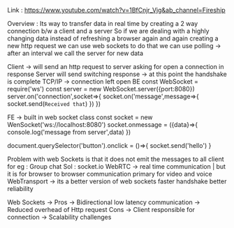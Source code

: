 Link : https://www.youtube.com/watch?v=1BfCnjr_Vjg&ab_channel=Fireship

Overview :
Its way to transfer data in real time by creating a 2 way connection b/w a client and a server
So if we are dealing with a highly changing data instead of refreshing a browser again and again creating a new http request
we can use web sockets to do that
we can use polling -> after an interval we call the server for new data

Client -> will send an http request to server asking for open a connection
in response Server will send switching response -> at this point the handshake is complete
TCP/IP -> connection left open
BE
const WebSocket = require('ws')
const server = new WebSocket.server({port:8080})
server.on('connection',socket=>{
socket.on('message',message=>{
socket.send(`Received that`)
})
})

FE -> built in web socket class
const socket = new WenSocket('ws://localhost:8080')
socket.onmessage = ({data}=>{
console.log('message from server',data)
})

document.querySelector('button').onclick = ()=>{
socket.send('hello')
}

Problem with web Sockets is that it does not emit the messages to all client
for eg : Group chat
Sol : socket.io
WebRTC -> real time communication | but it is for browser to browser communication primary for video and voice
WebTransport -> its a better version of web sockets faster handshake better reliability

Web Sockets ->
Pros
-> Bidirectional low latency communication
-> Reduced overhead of Http request
Cons
-> Client responsible for connection
-> Scalability challenges
